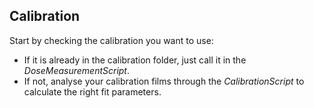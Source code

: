 ## Calibration
Start by checking the calibration you want to use: 
- If it is already in the calibration folder, just call it in the *DoseMeasurementScript*.
- If not, analyse your calibration films through the *CalibrationScript* to calculate the right fit parameters.

